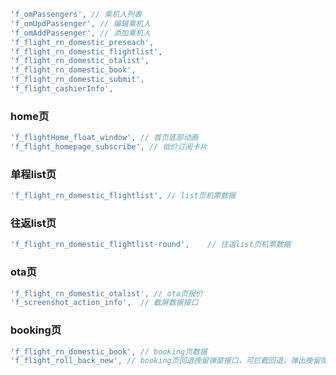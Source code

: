 ```javascript
'f_omPassengers', // 乘机人列表
'f_omUpdPassenger', // 编辑乘机人
'f_omAddPassenger', // 添加乘机人
'f_flight_rn_domestic_preseach',
'f_flight_rn_domestic_flightlist',
'f_flight_rn_domestic_otalist',
'f_flight_rn_domestic_book',
'f_flight_rn_domestic_submit',
'f_flight_cashierInfo',
```
### home页
```javascript
'f_flightHome_float_window', // 首页底部动画
'f_flight_homepage_subscribe', // 低价订阅卡片
```

### 单程list页
```javascript
'f_flight_rn_domestic_flightlist', // list页机票数据
```

### 往返list页
```javascript
'f_flight_rn_domestic_flightlist-round',	// 往返list页机票数据
```
### ota页
```javascript
'f_flight_rn_domestic_otalist', // ota页报价
'f_screenshot_action_info',  // 截屏数据接口
```

### booking页
```javascript
'f_flight_rn_domestic_book', // booking页数据
'f_flight_roll_back_new', // booking页回退挽留弹窗接口，可拦截回退，弹出挽留弹窗。
```

